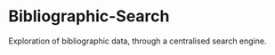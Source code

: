 Bibliographic-Search
====================

Exploration of bibliographic data, through a centralised search engine.
